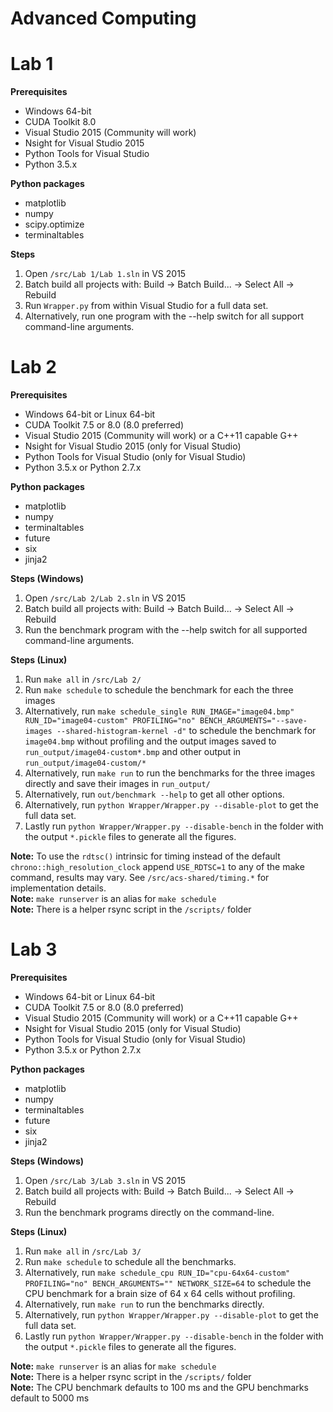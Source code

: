 # Advanced Computing


# Lab 1

**Prerequisites**

 * Windows 64-bit
 * CUDA Toolkit 8.0
 * Visual Studio 2015 (Community will work)
 * Nsight for Visual Studio 2015
 * Python Tools for Visual Studio
 * Python 3.5.x

**Python packages**

* matplotlib
* numpy
* scipy.optimize
* terminaltables

**Steps**

 1. Open `/src/Lab 1/Lab 1.sln` in VS 2015
 2. Batch build all projects with: Build -> Batch Build... -> Select All -> Rebuild
 3. Run `Wrapper.py` from within Visual Studio for a full data set.
 4. Alternatively, run one program with the --help switch for all support command-line arguments.

# Lab 2

**Prerequisites**

 * Windows 64-bit or Linux 64-bit
 * CUDA Toolkit 7.5 or 8.0 (8.0 preferred)
 * Visual Studio 2015 (Community will work) or a C++11 capable G++
 * Nsight for Visual Studio 2015 (only for Visual Studio)
 * Python Tools for Visual Studio (only for Visual Studio)
 * Python 3.5.x or Python 2.7.x

**Python packages**

* matplotlib
* numpy
* terminaltables
* future
* six
* jinja2

**Steps (Windows)**

 1. Open `/src/Lab 2/Lab 2.sln` in VS 2015
 2. Batch build all projects with: Build -> Batch Build... -> Select All -> Rebuild
 4. Run the benchmark program with the --help switch for all supported command-line arguments.

**Steps (Linux)**

 1. Run `make all` in `/src/Lab 2/`
 2. Run `make schedule` to schedule the benchmark for each the three images
 3. Alternatively, run `make schedule_single RUN_IMAGE="image04.bmp" RUN_ID="image04-custom" PROFILING="no" BENCH_ARGUMENTS="--save-images --shared-histogram-kernel -d"` to schedule the benchmark for `image04.bmp` without profiling and the output images saved to `run_output/image04-custom*.bmp` and other output in `run_output/image04-custom/*`
 4. Alternatively, run `make run` to run the benchmarks for the three images directly and save their images in `run_output/`
 5. Alternatively, run `out/benchmark --help` to get all other options.
 6. Alternatively, run `python Wrapper/Wrapper.py --disable-plot` to get the full data set.
 6. Lastly run `python Wrapper/Wrapper.py --disable-bench` in the folder with the output `*.pickle` files to generate all the figures.

**Note:** To use the `rdtsc()` intrinsic for timing instead of the default `chrono::high_resolution_clock` append `USE_RDTSC=1` to any of the make command, results may vary. See `/src/acs-shared/timing.*` for implementation details.  
**Note:** `make runserver` is an alias for `make schedule`  
**Note:** There is a helper rsync script in the `/scripts/` folder  

# Lab 3

**Prerequisites**

 * Windows 64-bit or Linux 64-bit
 * CUDA Toolkit 7.5 or 8.0 (8.0 preferred)
 * Visual Studio 2015 (Community will work) or a C++11 capable G++
 * Nsight for Visual Studio 2015 (only for Visual Studio)
 * Python Tools for Visual Studio (only for Visual Studio)
 * Python 3.5.x or Python 2.7.x

**Python packages**

* matplotlib
* numpy
* terminaltables
* future
* six
* jinja2

**Steps (Windows)**

 1. Open `/src/Lab 3/Lab 3.sln` in VS 2015
 2. Batch build all projects with: Build -> Batch Build... -> Select All -> Rebuild
 4. Run the benchmark programs directly on the command-line.

**Steps (Linux)**

 1. Run `make all` in `/src/Lab 3/`
 2. Run `make schedule` to schedule all the benchmarks.
 3. Alternatively, run `make schedule_cpu RUN_ID="cpu-64x64-custom" PROFILING="no" BENCH_ARGUMENTS="" NETWORK_SIZE=64` to schedule the CPU benchmark for a brain size of 64 x 64 cells without profiling.
 4. Alternatively, run `make run` to run the benchmarks directly.
 6. Alternatively, run `python Wrapper/Wrapper.py --disable-plot` to get the full data set.
 6. Lastly run `python Wrapper/Wrapper.py --disable-bench` in the folder with the output `*.pickle` files to generate all the figures.

**Note:** `make runserver` is an alias for `make schedule`  
**Note:** There is a helper rsync script in the `/scripts/` folder  
**Note:** The CPU benchmark defaults to 100 ms and the GPU benchmarks default to 5000 ms 
